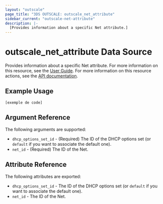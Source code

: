 ```yaml
---
layout: "outscale"
page_title: "3DS OUTSCALE: outscale_net_attribute"
sidebar_current: "outscale-net-attribute"
description: |-
  [Provides information about a specific Net attribute.]
---
```


# outscale_net_attribute Data Source

Provides information about a specific Net attribute.
For more information on this resource, see the [User Guide](https://wiki.outscale.net/display/EN/About+VPCs).
For more information on this resource actions, see the [API documentation](https://docs-beta.outscale.com/#updatenet).

## Example Usage

```hcl
[exemple de code]
```

## Argument Reference

The following arguments are supported:

* `dhcp_options_set_id` - (Required) The ID of the DHCP options set (or `default` if you want to associate the default one).
* `net_id` - (Required) The ID of the Net.

## Attribute Reference

The following attributes are exported:

* `dhcp_options_set_id` - The ID of the DHCP options set (or `default` if you want to associate the default one).
* `net_id` - The ID of the Net.
